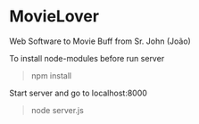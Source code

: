 # MovieLover
Web Software to Movie Buff from Sr. John (João)

To install node-modules before run server
> npm install

Start server and go to localhost:8000
> node server.js
